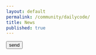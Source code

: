 ```yaml
---
layout: default
permalink: /community/dailycode/
title: News
published: true
---
```

<!--div class='search-box'>Search</div-->

<script src="https://polyfill.io/v3/polyfill.min.js?features=es6"></script>
<script id="MathJax-script" async src="https://cdn.jsdelivr.net/npm/mathjax@3/es5/tex-mml-chtml.js"></script>

<script>
    async function send(){
        const s = {
            "submission": {
                "email":"website@email",
                "correct": true,
                "answer":"ok"
            }
        }

        const settings = {
            method: 'POST',
            headers: {
                Accept: 'application/json',
                'Content-Type': 'application/json',
                'Access-Control-Allow-Origin': '*'
            },
            body: JSON.stringify(s)
        };
        
        try {
            let fetchResponse = await fetch(`https://code-challenge.gigalixirapp.com/api/submissions`, settings);
            let data = await fetchResponse.json();
            console.log(data);
        } catch (e) {
            return e;
        }    

    }
</script>
<div class='content-wrap'>
	<input type="button" value="send" onclick="send()">
</div>
